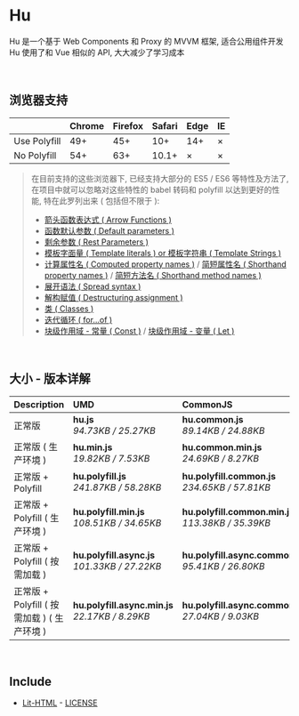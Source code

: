 # Hu
Hu 是一个基于 Web Components 和 Proxy 的 MVVM 框架, 适合公用组件开发<br>
Hu 使用了和 Vue 相似的 API, 大大减少了学习成本

<br>

## 浏览器支持

|              | Chrome | Firefox | Safari | Edge | IE |
| :-           | :-     | :-      | :-     | :-   | :- |
| Use Polyfill | 49+    | 45+     | 10+    | 14+  | ×  |
| No Polyfill  | 54+    | 63+     | 10.1+  | ×    | ×  |

> 在目前支持的这些浏览器下, 已经支持大部分的 ES5 / ES6 等特性及方法了,<br>
> 在项目中就可以忽略对这些特性的 babel 转码和 polyfill 以达到更好的性能, 特在此罗列出来 ( 包括但不限于 ): <br>
  > - [箭头函数表达式 ( Arrow Functions )](https://developer.mozilla.org/zh-CN/docs/Web/JavaScript/Reference/Functions/Arrow_functions)
  > - [函数默认参数 ( Default parameters )](https://developer.mozilla.org/zh-CN/docs/Web/JavaScript/Reference/Functions/Default_parameters)
  > - [剩余参数 ( Rest Parameters )](https://developer.mozilla.org/zh-CN/docs/Web/JavaScript/Reference/Functions/Rest_parameters)
  > - [模板字面量 ( Template literals ) or 模板字符串 ( Template Strings )](https://developer.mozilla.org/zh-CN/docs/Web/JavaScript/Reference/template_strings)
  > - [计算属性名 ( Computed property names )](https://developer.mozilla.org/zh-CN/docs/Web/JavaScript/Reference/Operators/Object_initializer#计算属性名) / [简短属性名 ( Shorthand property names )](https://developer.mozilla.org/zh-CN/docs/Web/JavaScript/Reference/Operators/Object_initializer#属性定义) / [简短方法名 ( Shorthand method names )](https://developer.mozilla.org/zh-CN/docs/Web/JavaScript/Reference/Operators/Object_initializer#方法定义)
  > - [展开语法 ( Spread syntax )](https://developer.mozilla.org/zh-CN/docs/Web/JavaScript/Reference/Operators/Spread_syntax)
  > - [解构赋值 ( Destructuring assignment )](https://developer.mozilla.org/zh-CN/docs/Web/JavaScript/Reference/Operators/Destructuring_assignment)
  > - [类 ( Classes )](https://developer.mozilla.org/zh-CN/docs/Web/JavaScript/Reference/Classes)
  > - [迭代循环 ( for...of )](https://developer.mozilla.org/zh-CN/docs/Web/JavaScript/Reference/Statements/for...of)
  > - [块级作用域 - 常量 ( Const )](https://developer.mozilla.org/zh-CN/docs/Web/JavaScript/Reference/Statements/const) / [块级作用域 - 变量 ( Let )](https://developer.mozilla.org/zh-CN/docs/Web/JavaScript/Reference/Statements/let)

<br>

## 大小 - 版本详解
| Description | UMD | CommonJS | ES Module |
| :- | :- | :- | :- |
| 正常版 | **hu.js**<br>*94.73KB / 25.27KB* | **hu.common.js**<br>*89.14KB / 24.88KB* | **hu.esm.js**<br>*89.12KB / 24.86KB* |
| 正常版 ( 生产环境 ) | **hu.min.js**<br>*19.82KB / 7.53KB* | **hu.common.min.js**<br>*24.69KB / 8.27KB* | **hu.esm.min.js**<br>*19.65KB / 7.46KB* |
| 正常版 + Polyfill | **hu.polyfill.js**<br>*241.87KB / 58.28KB* | **hu.polyfill.common.js**<br>*234.65KB / 57.81KB* | **hu.polyfill.esm.js**<br>*234.64KB / 57.80KB* |
| 正常版 + Polyfill ( 生产环境 ) | **hu.polyfill.min.js**<br>*108.51KB / 34.65KB* | **hu.polyfill.common.min.js**<br>*113.38KB / 35.39KB* | **hu.polyfill.esm.min.js**<br>*108.34KB / 34.58KB* |
| 正常版 + Polyfill ( 按需加载 ) | **hu.polyfill.async.js**<br>*101.33KB / 27.22KB* | **hu.polyfill.async.common.js**<br>*95.41KB / 26.80KB* | **hu.polyfill.async.esm.js**<br>*95.39KB / 26.78KB* |
| 正常版 + Polyfill ( 按需加载 ) ( 生产环境 ) | **hu.polyfill.async.min.js**<br>*22.17KB / 8.29KB* | **hu.polyfill.async.common.min.js**<br>*27.04KB / 9.03KB* | **hu.polyfill.async.esm.min.js**<br>*22.00KB / 8.22KB* |

<br>

## Include
  - [Lit-HTML](https://github.com/Polymer/lit-html) \- [LICENSE](https://github.com/Polymer/lit-html/blob/master/LICENSE)